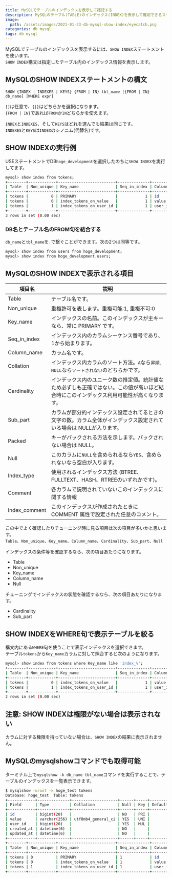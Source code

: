 ```yaml
---
title: MySQLでテーブルのインデックスを表示して確認する
description: MySQLのテーブル(TABLE)のインデックス(INDEX)を表示して確認できるステートメントSHOW INDEXについて簡単な使い方や詳細な使い方、注意事項についてまとめてます。
image:
  path: /assets/images/2021-01-23-db-mysql-show-index/eyecatch.png
categories: db mysql
tags: db mysql
---
```

MySQLでテーブルのインデックスを表示するには、`SHOW INDEX`ステートメントを使います。  
`SHOW INDEX`構文は指定したテーブル内のインデックス情報を表示します。

## MySQLのSHOW INDEXステートメントの構文

`SHOW {INDEX | INDEXES | KEYS} {FROM | IN} tbl_name [{FROM | IN} db_name] [WHERE expr]`

`[]`は任意で、`{|}`はどちらかを選択になります。  
`{FROM | IN}`であれば`FROM`か`IN`どちらかを使えます。

`INDEX`と`INDEXES`、そして`KEYS`はどれを選んでも結果は同じです。  
`INDEXES`と`KEYS`は`INDEX`のシノニム(代替名)です。

## SHOW INDEXの実行例
USEステートメントでDB`hoge_development`を選択したのちに`SHOW INDEX`を実行してます。

```sh
mysql> show index from tokens;
+--------+------------+-------------------------+--------------+-------------+-----------+-------------+----------+--------+------+------------+---------+---------------+
| Table  | Non_unique | Key_name                | Seq_in_index | Column_name | Collation | Cardinality | Sub_part | Packed | Null | Index_type | Comment | Index_comment |
+--------+------------+-------------------------+--------------+-------------+-----------+-------------+----------+--------+------+------------+---------+---------------+
| tokens |          0 | PRIMARY                 |            1 | id          | A         |           1 |     NULL | NULL   |      | BTREE      |         |               |
| tokens |          0 | index_tokens_on_value   |            1 | value       | A         |           1 |     NULL | NULL   | YES  | BTREE      |         |               |
| tokens |          1 | index_tokens_on_user_id |            1 | user_id     | A         |           1 |     NULL | NULL   | YES  | BTREE      |         |               |
+--------+------------+-------------------------+--------------+-------------+-----------+-------------+----------+--------+------+------------+---------+---------------+
3 rows in set (0.00 sec)
```

### DB名とテーブル名のFROM句を結合する
`db_name`と`tbl_name`を`.`で繋ぐことができます。次の2つは同等です。

```sh
mysql> show index from users from hoge_development;
mysql> show index from hoge_development.users;
```

## MySQLのSHOW INDEXで表示される項目

|項目名|説明|
|---|---|
|Table|テーブル名です。|
|Non_unique|重複許可を表します。重複可能:1, 重複不可:0|
|Key_name|インデックスの名前。このインデックスが主キーなら、常に PRIMARY です。|
|Seq_in_index|インデックス内のカラムシーケンス番号であり、1から始まります。|
|Column_name|カラム名です。|
|Collation|インデックス内カラムのソート方法。`A`なら`昇順`, `NULL`なら`ソートされない`のどちらかです。|
|Cardinality|インデックス内のユニーク数の推定値。統計値なため必ずしも正確ではない。この値が高いほど結合時にこのインデックス利用可能性が高くなります。|
|Sub_part|カラムが部分的インデックス設定されてるときの文字の数。カラム全体がインデックス設定されている場合は NULLが入ります。|
|Packed|キーがパックされる方法を示します。パックされない場合は NULL。|
|Null|このカラムに`NULL`を含められるなら`YES`、含められないなら空白が入ります。|
|Index_type|使用されるインデックス方法 (BTREE、FULLTEXT、HASH、RTREEのいずれかです)。|
|Comment|各カラムで説明されていないこのインデックスに関する情報|
|Index_comment|このインデックスが作成されたときに COMMENT 属性で設定された任意のコメント。|

この中でよく確認したりチューニング時に見る項目は次の項目が多いかと思います。  
`Table`、`Non_unique`、`Key_name`、`Column_name`、`Cardinality`、`Sub_part`、`Null`

インデックスの条件等を確認するなら、次の項目あたりになります。
- Table
- Non_unique
- Key_name
- Column_name
- Null

チューニングでインデックスの状態を確認するなら、次の項目あたりになります。
- Cardinality
- Sub_part

## SHOW INDEXをWHERE句で表示テーブルを絞る

構文内にある`WHERE`句を使うことで表示インデックスを選択できます。  
テーブル`tokens`から`Key_name`カラムに対して照合すると次のようになります。

```sh
mysql> show index from tokens where Key_name like 'index_%';
+--------+------------+-------------------------+--------------+-------------+-----------+-------------+----------+--------+------+------------+---------+---------------+
| Table  | Non_unique | Key_name                | Seq_in_index | Column_name | Collation | Cardinality | Sub_part | Packed | Null | Index_type | Comment | Index_comment |
+--------+------------+-------------------------+--------------+-------------+-----------+-------------+----------+--------+------+------------+---------+---------------+
| tokens |          0 | index_tokens_on_value   |            1 | value       | A         |           1 |     NULL | NULL   | YES  | BTREE      |         |               |
| tokens |          1 | index_tokens_on_user_id |            1 | user_id     | A         |           1 |     NULL | NULL   | YES  | BTREE      |         |               |
+--------+------------+-------------------------+--------------+-------------+-----------+-------------+----------+--------+------+------------+---------+---------------+
2 rows in set (0.00 sec)
```

## 注意: SHOW INDEXは権限がない場合は表示されない
カラムに対する権限を持っていない場合は、`SHOW INDEX`の結果に表示されません。

## MySQLのmysqlshowコマンドでも取得可能
ターミナル上で`mysqlshow -k db_name tbl_name`コマンドを実行することで、テーブルのインデックスを一覧表示できます。

```sh
$ mysqlshow -uroot -k hoge_test tokens
Database: hoge_test  Table: tokens
+------------+--------------+--------------------+------+-----+---------+----------------+---------------------------------+---------+
| Field      | Type         | Collation          | Null | Key | Default | Extra          | Privileges                      | Comment |
+------------+--------------+--------------------+------+-----+---------+----------------+---------------------------------+---------+
| id         | bigint(20)   |                    | NO   | PRI |         | auto_increment | select,insert,update,references |         |
| value      | varchar(256) | utf8mb4_general_ci | YES  | UNI |         |                | select,insert,update,references |         |
| user_id    | bigint(20)   |                    | YES  | MUL |         |                | select,insert,update,references |         |
| created_at | datetime(6)  |                    | NO   |     |         |                | select,insert,update,references |         |
| updated_at | datetime(6)  |                    | NO   |     |         |                | select,insert,update,references |         |
+------------+--------------+--------------------+------+-----+---------+----------------+---------------------------------+---------+
+--------+------------+-------------------------+--------------+-------------+-----------+-------------+----------+--------+------+------------+---------+---------------+
| Table  | Non_unique | Key_name                | Seq_in_index | Column_name | Collation | Cardinality | Sub_part | Packed | Null | Index_type | Comment | Index_comment |
+--------+------------+-------------------------+--------------+-------------+-----------+-------------+----------+--------+------+------------+---------+---------------+
| tokens | 0          | PRIMARY                 | 1            | id          | A         | 1           |          |        |      | BTREE      |         |               |
| tokens | 0          | index_tokens_on_value   | 1            | value       | A         | 1           |          |        | YES  | BTREE      |         |               |
| tokens | 1          | index_tokens_on_user_id | 1            | user_id     | A         | 1           |          |        | YES  | BTREE      |         |               |
+--------+------------+-------------------------+--------------+-------------+-----------+-------------+----------+--------+------+------------+---------+---------------+
```
